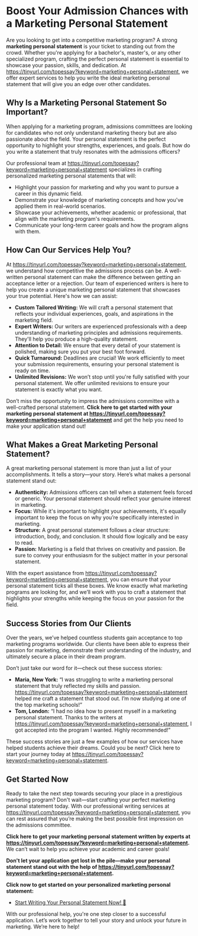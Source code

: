 # Boost Your Admission Chances with a Marketing Personal Statement

Are you looking to get into a competitive marketing program? A strong **marketing personal statement** is your ticket to standing out from the crowd. Whether you're applying for a bachelor's, master's, or any other specialized program, crafting the perfect personal statement is essential to showcase your passion, skills, and dedication. At https://tinyurl.com/topessay?keyword=marketing+personal+statement, we offer expert services to help you write the ideal marketing personal statement that will give you an edge over other candidates.

## Why Is a Marketing Personal Statement So Important?

When applying for a marketing program, admissions committees are looking for candidates who not only understand marketing theory but are also passionate about the field. Your personal statement is the perfect opportunity to highlight your strengths, experiences, and goals. But how do you write a statement that truly resonates with the admissions officers?

Our professional team at https://tinyurl.com/topessay?keyword=marketing+personal+statement specializes in crafting personalized marketing personal statements that will:

- Highlight your passion for marketing and why you want to pursue a career in this dynamic field.
- Demonstrate your knowledge of marketing concepts and how you've applied them in real-world scenarios.
- Showcase your achievements, whether academic or professional, that align with the marketing program's requirements.
- Communicate your long-term career goals and how the program aligns with them.

## How Can Our Services Help You?

At https://tinyurl.com/topessay?keyword=marketing+personal+statement, we understand how competitive the admissions process can be. A well-written personal statement can make the difference between getting an acceptance letter or a rejection. Our team of experienced writers is here to help you create a unique marketing personal statement that showcases your true potential. Here's how we can assist:

- **Custom Tailored Writing:** We will craft a personal statement that reflects your individual experiences, goals, and aspirations in the marketing field.
- **Expert Writers:** Our writers are experienced professionals with a deep understanding of marketing principles and admissions requirements. They'll help you produce a high-quality statement.
- **Attention to Detail:** We ensure that every detail of your statement is polished, making sure you put your best foot forward.
- **Quick Turnaround:** Deadlines are crucial! We work efficiently to meet your submission requirements, ensuring your personal statement is ready on time.
- **Unlimited Revisions:** We won’t stop until you're fully satisfied with your personal statement. We offer unlimited revisions to ensure your statement is exactly what you want.

Don’t miss the opportunity to impress the admissions committee with a well-crafted personal statement. **Click here to get started with your marketing personal statement at https://tinyurl.com/topessay?keyword=marketing+personal+statement** and get the help you need to make your application stand out!

## What Makes a Great Marketing Personal Statement?

A great marketing personal statement is more than just a list of your accomplishments. It tells a story—your story. Here’s what makes a personal statement stand out:

- **Authenticity:** Admissions officers can tell when a statement feels forced or generic. Your personal statement should reflect your genuine interest in marketing.
- **Focus:** While it's important to highlight your achievements, it's equally important to keep the focus on why you’re specifically interested in marketing.
- **Structure:** A great personal statement follows a clear structure: introduction, body, and conclusion. It should flow logically and be easy to read.
- **Passion:** Marketing is a field that thrives on creativity and passion. Be sure to convey your enthusiasm for the subject matter in your personal statement.

With the expert assistance from https://tinyurl.com/topessay?keyword=marketing+personal+statement, you can ensure that your personal statement ticks all these boxes. We know exactly what marketing programs are looking for, and we’ll work with you to craft a statement that highlights your strengths while keeping the focus on your passion for the field.

## Success Stories from Our Clients

Over the years, we’ve helped countless students gain acceptance to top marketing programs worldwide. Our clients have been able to express their passion for marketing, demonstrate their understanding of the industry, and ultimately secure a place in their dream program.

Don’t just take our word for it—check out these success stories:

- **Maria, New York:** “I was struggling to write a marketing personal statement that truly reflected my skills and passion. https://tinyurl.com/topessay?keyword=marketing+personal+statement helped me craft a statement that stood out. I’m now studying at one of the top marketing schools!”
- **Tom, London:** “I had no idea how to present myself in a marketing personal statement. Thanks to the writers at https://tinyurl.com/topessay?keyword=marketing+personal+statement, I got accepted into the program I wanted. Highly recommended!”

These success stories are just a few examples of how our services have helped students achieve their dreams. Could you be next? Click here to start your journey today at https://tinyurl.com/topessay?keyword=marketing+personal+statement.

## Get Started Now

Ready to take the next step towards securing your place in a prestigious marketing program? Don't wait—start crafting your perfect marketing personal statement today. With our professional writing services at https://tinyurl.com/topessay?keyword=marketing+personal+statement, you can rest assured that you’re making the best possible first impression on the admissions committee.

**Click here to get your marketing personal statement written by experts at https://tinyurl.com/topessay?keyword=marketing+personal+statement.** We can’t wait to help you achieve your academic and career goals!

**Don't let your application get lost in the pile—make your personal statement stand out with the help of https://tinyurl.com/topessay?keyword=marketing+personal+statement.**

**Click now to get started on your personalized marketing personal statement:**

- [Start Writing Your Personal Statement Now! 🚀](https://tinyurl.com/topessay?keyword=marketing+personal+statement)

With our professional help, you're one step closer to a successful application. Let’s work together to tell your story and unlock your future in marketing. We’re here to help!
